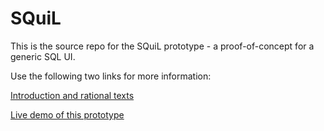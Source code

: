 # SQuiL

This is the source repo for the SQuiL prototype - a proof-of-concept for a generic SQL UI.

Use the following two links for more information:

[Introduction and rational texts](https://squil.net)

[Live demo of this prototype](https://squil.azurewebsites.net)

<!-- [![Build Status](https://dev.azure.com/bliptech/Squil/_apis/build/status/jtheisen.squil?branchName=master)](https://dev.azure.com/bliptech/Squil/_build/latest?definitionId=14&branchName=master) -->

